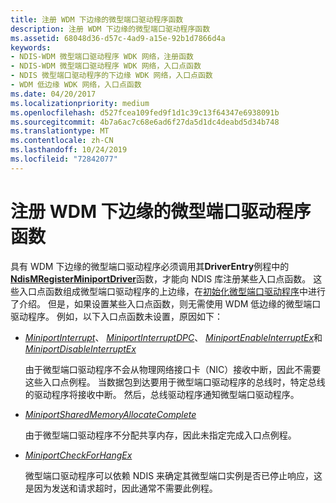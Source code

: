 ```yaml
---
title: 注册 WDM 下边缘的微型端口驱动程序函数
description: 注册 WDM 下边缘的微型端口驱动程序函数
ms.assetid: 68048d36-d57c-4ad9-a15e-92b1d7866d4a
keywords:
- NDIS-WDM 微型端口驱动程序 WDK 网络，注册函数
- NDIS-WDM 微型端口驱动程序 WDK 网络，入口点函数
- NDIS 微型端口驱动程序的下边缘 WDK 网络，入口点函数
- WDM 低边缘 WDK 网络，入口点函数
ms.date: 04/20/2017
ms.localizationpriority: medium
ms.openlocfilehash: d527fcea109fed9f1d1c39c13f64347e6938091b
ms.sourcegitcommit: 4b7a6ac7c68e6ad6f27da5d1dc4deabd5d34b748
ms.translationtype: MT
ms.contentlocale: zh-CN
ms.lasthandoff: 10/24/2019
ms.locfileid: "72842077"
---
```

# <a name="registering-miniport-driver-functions-for-wdm-lower-edge"></a>注册 WDM 下边缘的微型端口驱动程序函数





具有 WDM 下边缘的微型端口驱动程序必须调用其**DriverEntry**例程中的[**NdisMRegisterMiniportDriver**](https://docs.microsoft.com/windows-hardware/drivers/ddi/ndis/nf-ndis-ndismregisterminiportdriver)函数，才能向 NDIS 库注册某些入口点函数。 这些入口点函数组成微型端口驱动程序的上边缘，在[初始化微型端口驱动程序](initializing-a-miniport-driver.md)中进行了介绍。 但是，如果设置某些入口点函数，则无需使用 WDM 低边缘的微型端口驱动程序。 例如，以下入口点函数未设置，原因如下：

-   [*MiniportInterrupt*](https://docs.microsoft.com/windows-hardware/drivers/ddi/ndis/nc-ndis-miniport_isr)、 [*MiniportInterruptDPC*](https://docs.microsoft.com/windows-hardware/drivers/ddi/ndis/nc-ndis-miniport_interrupt_dpc)、 [*MiniportEnableInterruptEx*](https://docs.microsoft.com/windows-hardware/drivers/ddi/ndis/nc-ndis-miniport_enable_interrupt)和[*MiniportDisableInterruptEx*](https://docs.microsoft.com/windows-hardware/drivers/ddi/ndis/nc-ndis-miniport_disable_interrupt)

    由于微型端口驱动程序不会从物理网络接口卡（NIC）接收中断，因此不需要这些入口点例程。 当数据包到达要用于微型端口驱动程序的总线时，特定总线的驱动程序将接收中断。 然后，总线驱动程序通知微型端口驱动程序。

-   [*MiniportSharedMemoryAllocateComplete*](https://docs.microsoft.com/windows-hardware/drivers/ddi/ndis/nc-ndis-miniport_allocate_shared_mem_complete)

    由于微型端口驱动程序不分配共享内存，因此未指定完成入口点例程。

-   [*MiniportCheckForHangEx*](https://docs.microsoft.com/windows-hardware/drivers/ddi/ndis/nc-ndis-miniport_check_for_hang)

    微型端口驱动程序可以依赖 NDIS 来确定其微型端口实例是否已停止响应，这是因为发送和请求超时，因此通常不需要此例程。

 

 





